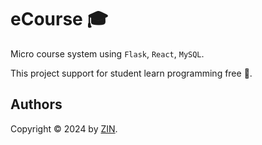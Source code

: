 # eCourse 🎓

Micro course system using `Flask`, `React`, `MySQL`.

This project support for student learn programming free 🔖.

## Authors

Copyright &copy; 2024 by [ZIN](http://www.github.com/zinitdev).
